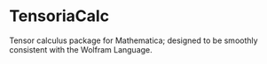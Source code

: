 # TensoriaCalc
Tensor calculus package for Mathematica; designed to be smoothly consistent with the Wolfram Language.

